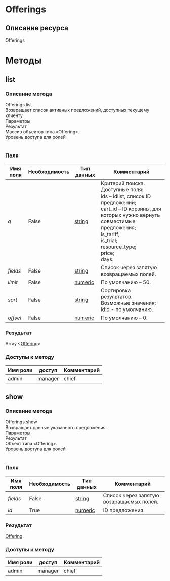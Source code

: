 
# Offerings

## Описание ресурса
Offerings<br/>
# Методы

## list

### Описание метода
Offerings.list<br/>Возвращает список активных предложений, доступных текущему клиенту.<br/>Параметры<br/>Результат<br/>Массив объектов типа «Offering».<br/>Уровень доступа для ролей<br/><br/>
### Поля

| Имя поля | Необходимость | Тип данных | Комментарий |
|---|---|---|---|
|*q*|False|[string](/docs/types/string.md)|Критерий поиска.<br/>Доступные поля:<br/>ids – idlist, список ID предложений;<br/>cart_id – ID корзины, для которых нужно вернуть совместимые предложения;<br/>is_tariff;<br/>is_trial;<br/>resource_type;<br/>price;<br/>days.<br/>|
|*fields*|False|[string](/docs/types/string.md)|Список через запятую возвращаемых полей.<br/>|
|*limit*|False|[numeric](/docs/types/numeric.md)|По умолчанию – 50.<br/>|
|*sort*|False|[string](/docs/types/string.md)|Сортировка результатов.<br/>Возможные значения:<br/>id:d - по умолчанию.<br/>|
|*offset*|False|[numeric](/docs/types/numeric.md)|По умолчанию – 0.<br/>|

### Резудьтат
Array.<[Offering](/docs/types/Offering.md)>
### Доступы к методу

| Имя роли | доступ | Комментарий |
|---|---|---|
|admin|manager|chief|chief_partner|operator|admin_partner
## show

### Описание метода
Offerings.show<br/>Возвращает данные указанного предложения.<br/>Параметры<br/>Результат<br/>Объект типа «Offering».<br/>Уровень доступа для ролей<br/><br/>
### Поля

| Имя поля | Необходимость | Тип данных | Комментарий |
|---|---|---|---|
|*fields*|False|[string](/docs/types/string.md)|Список через запятую возвращаемых полей.<br/>|
|*id*|True|[numeric](/docs/types/numeric.md)|ID предложения.<br/>|

### Резудьтат
[Offering](/docs/types/Offering.md)
### Доступы к методу

| Имя роли | доступ | Комментарий |
|---|---|---|
|admin|manager|chief|chief_partner|operator|admin_partner
